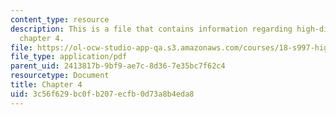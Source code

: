 ```yaml
---
content_type: resource
description: This is a file that contains information regarding high-dimensional statistics
  chapter 4.
file: https://ol-ocw-studio-app-qa.s3.amazonaws.com/courses/18-s997-high-dimensional-statistics-spring-2015/3c56f629bc0fb207ecfb0d73a8b4eda8_MIT18_S997S15_Chapter4.pdf
file_type: application/pdf
parent_uid: 2413817b-9bf9-ae7c-8d36-7e35bc7f62c4
resourcetype: Document
title: Chapter 4
uid: 3c56f629-bc0f-b207-ecfb-0d73a8b4eda8
---
```


